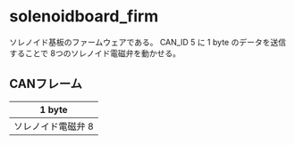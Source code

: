 # solenoidboard_firm
ソレノイド基板のファームウェアである。
CAN_ID 5 に 1 byte のデータを送信することで 8つのソレノイド電磁弁を動かせる。

## CANフレーム

| 1 byte |
| --- |
| ソレノイド電磁弁 8 |
